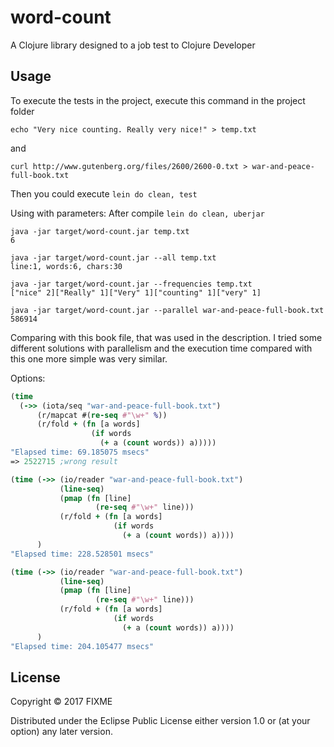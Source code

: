 # word-count

A Clojure library designed to a job test to Clojure Developer

## Usage

To execute the tests in the project, execute this command in the project folder
```shell
echo "Very nice counting. Really very nice!" > temp.txt
```
and
```shell
curl http://www.gutenberg.org/files/2600/2600-0.txt > war-and-peace-full-book.txt
```
Then you could execute 
`lein do clean, test`

Using with parameters:
After compile `lein do clean, uberjar`

```shell
java -jar target/word-count.jar temp.txt           
6

java -jar target/word-count.jar --all temp.txt
line:1, words:6, chars:30

java -jar target/word-count.jar --frequencies temp.txt
["nice" 2]["Really" 1]["Very" 1]["counting" 1]["very" 1]

java -jar target/word-count.jar --parallel war-and-peace-full-book.txt 
586914
```

Comparing with this book file, that was used in the description. I tried some different solutions with parallelism and the execution time compared with this one more simple was very similar.

Options:

```clojure
(time
  (->> (iota/seq "war-and-peace-full-book.txt")
      (r/mapcat #(re-seq #"\w+" %))
      (r/fold + (fn [a words]
                  (if words
                    (+ a (count words)) a)))))
"Elapsed time: 69.185075 msecs"
=> 2522715 ;wrong result

(time (->> (io/reader "war-and-peace-full-book.txt")
           (line-seq)
           (pmap (fn [line]
                   (re-seq #"\w+" line)))
           (r/fold + (fn [a words]
                       (if words
                         (+ a (count words)) a))))
      )
"Elapsed time: 228.528501 msecs"

(time (->> (io/reader "war-and-peace-full-book.txt")
           (line-seq)
           (pmap (fn [line]
                   (re-seq #"\w+" line)))
           (r/fold + (fn [a words]
                       (if words
                         (+ a (count words)) a))))
      )
"Elapsed time: 204.105477 msecs" 
```

## License

Copyright © 2017 FIXME

Distributed under the Eclipse Public License either version 1.0 or (at
your option) any later version.
